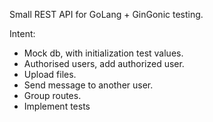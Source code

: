 Small REST API for GoLang + GinGonic testing. 

Intent: 
- Mock db, with initialization test values.
- Authorised users, add authorized user. 
- Upload files. 
- Send message to another user. 
- Group routes.
- Implement tests
